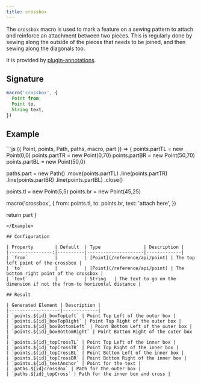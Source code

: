 ```yaml
---
title: crossbox
---
```


The `crossbox` macro is used to mark a feature on a sewing pattern 
to attach and reinforce an attachment between two pieces. 
This is regularly done by sewing along the outside of the pieces 
that needs to be joined, and then sewing along the diagonals too.

It is provided by [plugin-annotations](/reference/plugins/annotations/).

## Signature

```js
macro('crossbox', {
  Point from,
  Point to,
  String text,
})
```

## Example

<Example caption="An example of the crossbox macro">
```js
({ Point, points, Path, paths, macro, part }) => {
  points.partTL = new Point(0,0)
  points.partTR = new Point(0,70)
  points.partBR = new Point(50,70)
  points.partBL = new Point(50,0)

  paths.part = new Path()
    .move(points.partTL)
    .line(points.partTR)
    .line(points.partBR)
    .line(points.partBL)
    .close()
    
  points.tl = new Point(5,5)
  points.br = new Point(45,25)

  macro('crossbox', {
    from: points.tl,
    to: points.br,
    text: 'attach here',
  })

  return part
}
```
</Example>

## Configuration

| Property        | Default  | Type                | Description |
|----------------:|----------|---------------------|-------------|
| `from`          |          | [Point](/reference/api/point) | The top left point of the crossbox |
| `to`            |          | [Point](/reference/api/point) | The bottom right point of the crossbox |
| `text`          |          | String   | The text to go on the dimension if not the from-to horizontal distance |

## Result

| Generated Element | Description |
|-------------------|-------------|
| `points.${id}_boxTopLeft` | Point Top Left of the outer box |
| `points.${id}_boxTopRight` | Point Top Right of the outer box |
| `points.${id}_boxBottomLeft` | Point Bottom Left of the outer box |
| `points.${id}_boxBottomRight` | Point Bottom Right of the outer box |
| `points.${id}_topCrossTL` | Point Top Left of the inner box |
| `points.${id}_topCrossTR` | Point Top Right of the inner box |
| `points.${id}_topCrossBL` | Point Bottom Left of the inner box |
| `points.${id}_topCrossBR` | Point Bottom Right of the inner box |
| `points.${id}_textAnchor` | Point for the text |
| `paths.${id}crossBox` | Path for the outer box |
| `paths.${id}_topCross` | Path for the inner box and cross |
